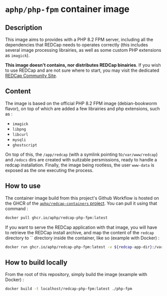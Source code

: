 # `aphp/php-fpm` container image

## Description
This image aims to provides with a PHP 8.2 FPM server, including all the dependencies that REDCap needs to operates correctly (this includes several image processing librairies, as well as some custom PHP extensions as `imagick`).

**This image doesn't contains, nor distributes REDCap binairies**. 
If you wish to use REDCap and are not sure where to start, you may visit the dedicated [REDCap Community Site](https://projectredcap.org/resources/community/).

## Content
The image is based on the official PHP 8.2 FPM image (debian-bookworm flavor), on top of which are added a few librairies and php extensions, such as :
- `imagick`
- `libpng`
- `libcurl`
- `mysqli`
- `ghostscript`

On top of this, the `/app/redcap` (with a symlink pointing to`/var/www/redcap`) and `/edocs` dirs are created with suitzable persmissions, ready to handle a redcap installation.
Finally, the image being rootless, the user `www-data` is exposed as the one executing the process. 

## How to use

The container image build from this project's Github Workflow is hosted on the GHCR of the [`aphp/redcap-containers` project](https://github.com/aphp/redcap-containers/pkgs/container/redcap-php-fpm). You can pull it using that command : 

```sh
docker pull ghcr.io/aphp/redcap-php-fpm:latest
```

If you want to serve the REDCap application with that image, you will have to retrieve the REDCap install archive, and map the content of the `redcap` directory to `` directory inside the container, like so (example with Docker) : 

```sh
docker run ghcr.io/aphp/redcap-php-fpm:latest -v ${redcap-app-dir}:/var/www/redcap
```

## How to build locally

From the root of this repository, simply build the image (example with Docker) : 

```sh
docker build -t localhost/redcap-php-fpm:latest ./php-fpm
```